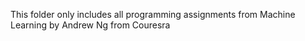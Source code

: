 This folder only includes all programming assignments from Machine Learning by Andrew Ng from Couresra
